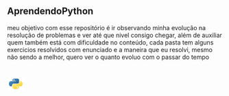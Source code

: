 ## AprendendoPython


 meu objetivo com esse repositório é ir observando minha evolução na resolução de problemas e ver até que nivel consigo chegar, além de auxiliar quem também está com dificuldade no conteúdo, cada pasta tem alguns exercicios resolvidos com enunciado e a maneira que eu resolvi, mesmo não sendo a melhor, quero ver o quanto evoluo com o passar do tempo

 #

 <img align="center" alt="brito-Python" height="30" width="40" src="https://raw.githubusercontent.com/devicons/devicon/master/icons/python/python-original.svg">
